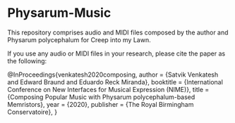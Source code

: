 # Physarum-Music
This repository comprises audio and MIDI files composed by the author and Physarum polycephalum for Creep into my Lawn. 

If you use any audio or MIDI files in your research, please cite the paper as the following:

@InProceedings{venkatesh2020composing,
  author    = {Satvik Venkatesh and Edward Braund and Eduardo Reck Miranda},
  booktitle = {International Conference on New Interfaces for Musical Expression (NIME)},
  title     = {Composing Popular Music with Physarum polycephalum-based Memristors},
  year      = {2020},
  publisher = {The Royal Birmingham Conservatoire},
}
